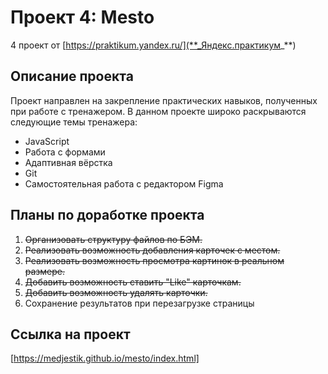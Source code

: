# Проект 4: Mesto

4 проект от [https://praktikum.yandex.ru/](**_Яндекс.практикум_**)

## Описание проекта

Проект направлен на закрепление практических навыков, полученных при работе с тренажером. 
В данном проекте широко раскрываются следующие темы тренажера: 

* JavaScript
* Работа с формами
* Адаптивная вёрстка
* Git
* Самостоятельная работа с редактором Figma

## Планы по доработке проекта

1. ~~Организовать структуру файлов по БЭМ.~~ 
2. ~~Реализовать возможность добавления карточек с местом.~~
3. ~~Реализовать возможность просмотра картинок в реальном размере.~~
4. ~~Добавить возможность ставить "Like" карточкам.~~
5. ~~Добавить возможность удалять карточки.~~
6. Сохранение результатов при перезагрузке страницы

## Ссылка на проект 
[https://medjestik.github.io/mesto/index.html]